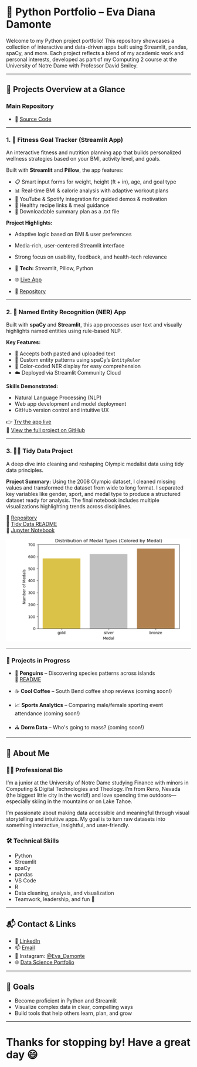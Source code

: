 
# 🐍 Python Portfolio – Eva Diana Damonte

Welcome to my Python project portfolio! This repository showcases a collection of interactive and data-driven apps built using Streamlit, pandas, spaCy, and more. Each project reflects a blend of my academic work and personal interests, developed as part of my Computing 2 course at the University of Notre Dame with Professor David Smiley.

---

## 📂 Projects Overview at a Glance

### Main Repository
- 📁 [Source Code](https://github.com/evadamonte/DAMONTE-Python-Portfolio/tree/main)

---

### 1. 💪 Fitness Goal Tracker (Streamlit App)
An interactive fitness and nutrition planning app that builds personalized wellness strategies based on your BMI, activity level, and goals.

Built with **Streamlit** and **Pillow**, the app features:
- 📋 Smart input forms for weight, height (ft + in), age, and goal type
- 📊 Real-time BMI & calorie analysis with adaptive workout plans
- 🎥 YouTube & Spotify integration for guided demos & motivation
- 🥗 Healthy recipe links & meal guidance
- 📄 Downloadable summary plan as a .txt file

**Project Highlights:**
- Adaptive logic based on BMI & user preferences
- Media-rich, user-centered Streamlit interface
- Strong focus on usability, feedback, and health-tech relevance

- 📌 **Tech:** Streamlit, Pillow, Python
- 🌐 [Live App](https://evadamonte-ofqmom4cvvps7fdhkyfvgn.streamlit.app/)
- 📁 [Repository](https://github.com/evadamonte/DAMONTE-Python-Portfolio/tree/main/StreamlitAppFinal)

---

### 2. 🧠 Named Entity Recognition (NER) App
Built with **spaCy** and **Streamlit**, this app processes user text and visually highlights named entities using rule-based NLP.

**Key Features:**
- 📝 Accepts both pasted and uploaded text
- 🧠 Custom entity patterns using spaCy’s `EntityRuler`
- 🎨 Color-coded NER display for easy comprehension
- ☁️ Deployed via Streamlit Community Cloud

**Skills Demonstrated:**
- Natural Language Processing (NLP)
- Web app development and model deployment
- GitHub version control and intuitive UX

👉 [Try the app live](https://damonte-python-portfolio-r2fnqpbevnnb7okbc6hwdf.streamlit.app/)  
🔗 [View the full project on GitHub](https://github.com/evadamonte/DAMONTE-Python-Portfolio/tree/main/NERStreamlitApp)

---

### 3. 🧼🫧 Tidy Data Project
A deep dive into cleaning and reshaping Olympic medalist data using tidy data principles.

**Project Summary:**
Using the 2008 Olympic dataset, I cleaned missing values and transformed the dataset from wide to long format. I separated key variables like gender, sport, and medal type to produce a structured dataset ready for analysis. The final notebook includes multiple visualizations highlighting trends across disciplines.

📁 [Repository](https://github.com/evadamonte/DAMONTE-Python-Portfolio/tree/main/TidyData-Project-main)  
📄 [Tidy Data README](https://github.com/evadamonte/DAMONTE-Python-Portfolio/blob/main/TidyData-Project-main/README.md)  
📓 [Jupyter Notebook](https://github.com/evadamonte/DAMONTE-Python-Portfolio/blob/main/TidyData-Project-main/Data_Tidy_Project.ipynb)

![Medal by Sport](https://github.com/evadamonte/DAMONTE-Python-Portfolio/blob/main/TidyData-Project-main/number_of_medals.png)

---

### 🚧 Projects in Progress

- 🐧 **Penguins** – Discovering species patterns across islands  
  📁 [README](https://github.com/evadamonte/DAMONTE-Python-Portfolio/blob/main/basic-streamlit-app/README.md)

- ☕ **Cool Coffee** – South Bend coffee shop reviews (coming soon!)
- 📈 **Sports Analytics** – Comparing male/female sporting event attendance (coming soon!)
- ⛪ **Dorm Data** – Who's going to mass? (coming soon!)

---

## 💖 About Me

### 👩‍🎓 Professional Bio
I’m a junior at the University of Notre Dame studying Finance with minors in Computing & Digital Technologies and Theology. I’m from Reno, Nevada (the biggest little city in the world!) and love spending time outdoors—especially skiing in the mountains or on Lake Tahoe.

I’m passionate about making data accessible and meaningful through visual storytelling and intuitive apps. My goal is to turn raw datasets into something interactive, insightful, and user-friendly.

### 🛠️ Technical Skills
- Python
- Streamlit
- spaCy
- pandas
- VS Code
- R
- Data cleaning, analysis, and visualization
- Teamwork, leadership, and fun 🎉

---

## 📬 Contact & Links

- 💼 [LinkedIn](https://www.linkedin.com/in/eva-damonte)
- 📫 [Email](mailto:edamont2@nd.edu)
- 📸 Instagram: [@Eva_Damonte](https://instagram.com/Eva_Damonte)
- 🌐 [Data Science Portfolio](https://github.com/evadamonte/DAMONTE-Python-Portfolio)

---

## 🎯 Goals
- Become proficient in Python and Streamlit
- Visualize complex data in clear, compelling ways
- Build tools that help others learn, plan, and grow

---

# Thanks for stopping by! Have a great day 😄
